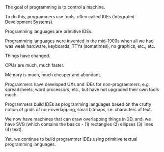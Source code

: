The goal of programming is to control a machine.

To do this, programmers use tools, often called IDEs (Integrated Development Systems).

Programming languages are primitive IDEs.

Programming languages were invented in the mid-1900s when all we had was weak hardware, keyboards, TTYs (sometimes), no graphics, etc., etc.

Things have changed.

CPUs are much, much faster.

Memory is much, much cheaper and abundant.

Programmers have developed UXs and IDEs for non-programmers, e.g. spreadsheets, word processors, etc., but have not upgraded their own tools much.

Programmers build IDEs as programming languages based on the crufty notion of grids of non-overlapping, small bitmaps, i.e. characters of text.

We now have machines that can draw overlapping things in 2D, and, we have SVG (which contains the basics - (1) rectangles (2) ellipses (3) lines (4) text).

Yet, we continue to build programmer IDEs using primitive textual programming languages.